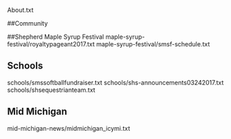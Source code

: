 
About.txt

##Community
[](community/eggscramble.txt)

##Shepherd Maple Syrup Festival
maple-syrup-festival/royaltypageant2017.txt
maple-syrup-festival/smsf-schedule.txt
## Schools
schools/smssoftballfundraiser.txt
schools/shs-announcements03242017.txt
schools/shsequestrianteam.txt
## Mid Michigan
mid-michigan-news/midmichigan_icymi.txt